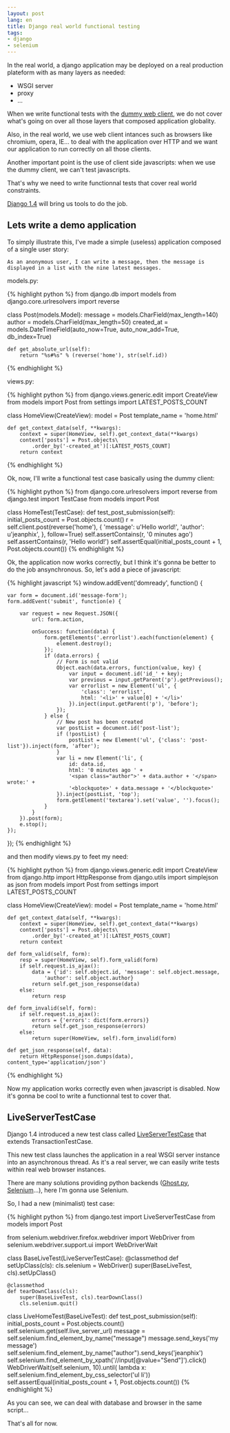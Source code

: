 ```yaml
---
layout: post
lang: en
title: Django real world functional testing
tags:
- django
- selenium
---
```


In the real world, a django application may be deployed on a real production plateform with as many layers as needed:

* WSGI server
* proxy
* ...

When we write functional tests with the [dummy web client](https://docs.djangoproject.com/en/dev/topics/testing/#test-client), we do not cover what's going on over all those layers that composed application globality.

Also, in the real world, we use web client intances such as browsers like chromium, opera, IE... to deal with the application over HTTP and we want our application to run correctly on all those clients.

Another important point is the use of client side javascripts: when we use the dummy client, we can't test javascripts.

That's why we need to write functionnal tests that cover real world constraints.

[Django 1.4](https://docs.djangoproject.com/en/dev/releases/1.4/) will bring us tools to do the job.

## Lets write a demo application

To simply illustrate this, I've made a simple (useless) application composed of a single user story:

    As an anonymous user, I can write a message, then the message is displayed in a list with the nine latest messages.

models.py:

{% highlight python %}
from django.db import models
from django.core.urlresolvers import reverse


class Post(models.Model):
    message = models.CharField(max_length=140)
    author = models.CharField(max_length=50)
    created_at = models.DateTimeField(auto_now=True, auto_now_add=True,
        db_index=True)

    def get_absolute_url(self):
        return "%s#%s" % (reverse('home'), str(self.id))
{% endhighlight %}

views.py:

{% highlight python %}
from django.views.generic.edit import CreateView
from models import Post
from settings import LATEST_POSTS_COUNT


class HomeView(CreateView):
    model = Post
    template_name = 'home.html'

    def get_context_data(self, **kwargs):
        context = super(HomeView, self).get_context_data(**kwargs)
        context['posts'] = Post.objects\
            .order_by('-created_at')[:LATEST_POSTS_COUNT]
        return context
{% endhighlight %}

Ok, now, I'll write a functional test case basically using the dummy client:

{% highlight python %}
from django.core.urlresolvers import reverse
from django.test import TestCase
from models import Post


class HomeTest(TestCase):
    def test_post_submission(self):
        initial_posts_count = Post.objects.count()
        r = self.client.post(reverse('home'), {
            'message': u'Hello world!',
            'author': u'jeanphix',
        }, follow=True)
        self.assertContains(r, '0 minutes ago')
        self.assertContains(r, 'Hello world!')
        self.assertEqual(initial_posts_count + 1, Post.objects.count())
{% endhighlight %}

Ok, the application now works correctly, but I think it's gonna be better to do the job ansynchronous. So, let's add a piece of javascript:

{% highlight javascript %}
window.addEvent('domready', function() {

    var form = document.id('message-form');
    form.addEvent('submit', function(e) {

        var request = new Request.JSON({
            url: form.action,

            onSuccess: function(data) {
                form.getElements('.errorlist').each(function(element) {
                    element.destroy();
                });
                if (data.errors) {
                    // Form is not valid
                    Object.each(data.errors, function(value, key) {
                        var input = document.id('id_' + key);
                        var previous = input.getParent('p').getPrevious();
                        var errorlist = new Element('ul', {
                            'class': 'errorlist',
                            html: '<li>' + value[0] + '</li>'
                        }).inject(input.getParent('p'), 'before');
                    });
                } else {
                    // New post has been created
                    var postList = document.id('post-list');
                    if (!postList) {
                        postList = new Element('ul', {'class': 'post-list'}).inject(form, 'after');
                    }
                    var li = new Element('li', {
                        id: data.id,
                        html: '0 minutes ago ' +
                        '<span class="author">' + data.author + '</span> wrote:' +
                        '<blockquote>' + data.message + '</blockquote>'
                    }).inject(postList, 'top');
                    form.getElement('textarea').set('value', '').focus();
                }
            }
        }).post(form);
        e.stop();
    });
});
{% endhighlight %}

and then modify views.py to feet my need:

{% highlight python %}
from django.views.generic.edit import CreateView
from django.http import HttpResponse
from django.utils import simplejson as json
from models import Post
from settings import LATEST_POSTS_COUNT


class HomeView(CreateView):
    model = Post
    template_name = 'home.html'

    def get_context_data(self, **kwargs):
        context = super(HomeView, self).get_context_data(**kwargs)
        context['posts'] = Post.objects\
            .order_by('-created_at')[:LATEST_POSTS_COUNT]
        return context

    def form_valid(self, form):
        resp = super(HomeView, self).form_valid(form)
        if self.request.is_ajax():
            data = {'id': self.object.id, 'message': self.object.message,
                'author': self.object.author}
            return self.get_json_response(data)
        else:
            return resp

    def form_invalid(self, form):
        if self.request.is_ajax():
            errors = {'errors': dict(form.errors)}
            return self.get_json_response(errors)
        else:
            return super(HomeView, self).form_invalid(form)

    def get_json_response(self, data):
        return HttpResponse(json.dumps(data), content_type='application/json')
{% endhighlight %}

Now my application works correctly even when javascript is disabled. Now it's gonna be cool to write a functionnal test to cover that.

## LiveServerTestCase

Django 1.4 introduced a new test class called [LiveServerTestCase](https://docs.djangoproject.com/en/dev/topics/testing/#live-test-server) that extends  TransactionTestCase.

This new test class launches the application in a real WSGI server instance into an asynchronous thread. As it's a real server, we can easily write tests within real web browser instances.

There are many solutions providing python backends ([Ghost.py](https://github.com/jeanphix/Ghost.py), [Selenium](http://readthedocs.org/docs/selenium-python/en/latest/)...), here I'm gonna use Selenium.

So, I had a new (minimalist) test case:


{% highlight python %}
from django.test import LiveServerTestCase
from models import Post

from selenium.webdriver.firefox.webdriver import WebDriver
from selenium.webdriver.support.ui import WebDriverWait


class BaseLiveTest(LiveServerTestCase):
    @classmethod
    def setUpClass(cls):
        cls.selenium = WebDriver()
        super(BaseLiveTest, cls).setUpClass()

    @classmethod
    def tearDownClass(cls):
        super(BaseLiveTest, cls).tearDownClass()
        cls.selenium.quit()


class LiveHomeTest(BaseLiveTest):
    def test_post_submission(self):
        initial_posts_count = Post.objects.count()
        self.selenium.get(self.live_server_url)
        message = self.selenium.find_element_by_name("message")
        message.send_keys('my message')
        self.selenium.find_element_by_name("author").send_keys('jeanphix')
        self.selenium.find_element_by_xpath('//input[@value="Send"]').click()
        WebDriverWait(self.selenium, 10).until(
            lambda x: self.selenium.find_element_by_css_selector('ul li'))
        self.assertEqual(initial_posts_count + 1, Post.objects.count())
{% endhighlight %}

As you can see, we can deal with database and browser in the same script...

That's all for now.
